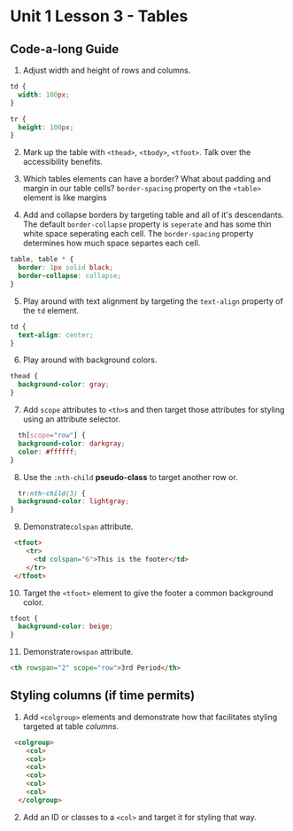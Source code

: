 # Unit 1 Lesson 3 - Tables
## Code-a-long Guide

1. Adjust width and height of rows and columns.
  ```css
  td {
    width: 100px;
  }

  tr {
    height: 100px;
  }
  ```
2. Mark up the table with `<thead>`, `<tbody>`, `<tfoot>`. Talk over the accessibility benefits.

3. Which tables elements can have a border? What about padding and margin in our table cells? 
`border-spacing` property on the `<table>` element is like margins

4. Add and collapse borders by targeting table and all of it's descendants. 
The default `border-collapse` property is `seperate` and has some thin white space seperating each cell. 
The `border-spacing` property determines how much space separtes each cell.

  ```css
  table, table * {
    border: 1px solid black;
    border-collapse: collapse;
  }
  ```
5. Play around with text alignment by targeting the `text-align` property of the `td` element.
  ```css
  td {
    text-align: center;
  }
  ```
  
6. Play around with background colors.
  ```css
  thead {
    background-color: gray;
  }
  ```

7. Add `scope` attributes to `<th>`s and then target those attributes for styling using an attribute selector.
  ```css
    th[scope="row"] {
    background-color: darkgray;
    color: #ffffff;
  }
  ```

8. Use the `:nth-child` **pseudo-class** to target another row or.
  ```css
    tr:nth-child(3) {
    background-color: lightgray;
  }
  ```


9. Demonstrate`colspan` attribute.
  ```html
   <tfoot>
      <tr>
        <td colspan="6">This is the footer</td>
      </tr>
   </tfoot>
  ```

10. Target the `<tfoot>` element to give the footer a common background color.
  ```css
  tfoot {
    background-color: beige;
  }
  ```

11. Demonstrate`rowspan` attribute.
  ```html
  <th rowspan="2" scope="row">3rd Period</th>
  ```

## Styling columns (if time permits)

1. Add `<colgroup>` elements and demonstrate how that facilitates styling targeted at table _columns_.
  ```html
   <colgroup>
      <col>
      <col>
      <col>
      <col>
      <col>
      <col>
    </colgroup>
  ```

2. Add an ID or classes to a `<col>` and target it for styling that way.
